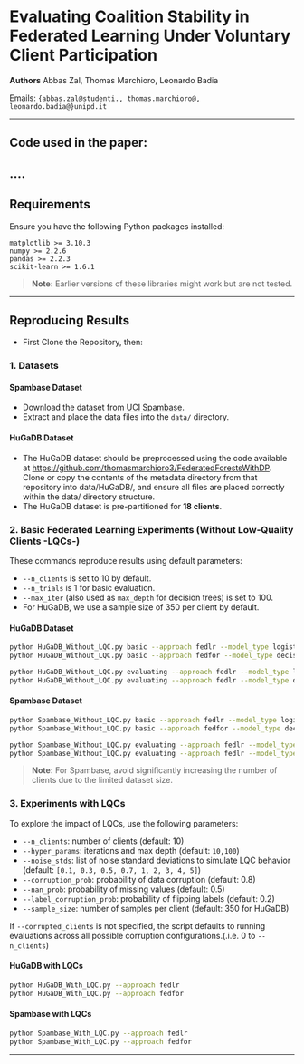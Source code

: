 # Evaluating Coalition Stability in Federated Learning Under Voluntary Client Participation

**Authors**
Abbas Zal, Thomas Marchioro, Leonardo Badia

Emails: `{abbas.zal@studenti., thomas.marchioro@, leonardo.badia@}unipd.it`

---

## Code used in the paper:

....
---

## Requirements

Ensure you have the following Python packages installed:

```
matplotlib >= 3.10.3  
numpy >= 2.2.6  
pandas >= 2.2.3  
scikit-learn >= 1.6.1
```

>  **Note:** Earlier versions of these libraries might work but are not tested.

---


## Reproducing Results

* First Clone the Repository, then:


### 1. Datasets

#### Spambase Dataset

* Download the dataset from [UCI Spambase](https://archive.ics.uci.edu/static/public/94/spambase.zip).
* Extract and place the data files into the `data/` directory.

#### HuGaDB Dataset

* The HuGaDB dataset should be preprocessed using the code available at https://github.com/thomasmarchioro3/FederatedForestsWithDP.
Clone or copy the contents of the metadata directory from that repository into data/HuGaDB/, and ensure all files are placed correctly within the data/ directory structure.
* The HuGaDB dataset is pre-partitioned for **18 clients**.


### 2. Basic Federated Learning Experiments (Without Low-Quality Clients -LQCs-)

These commands reproduce results using default parameters:

* `--n_clients` is set to 10 by default.
* `--n_trials` is 1 for basic evaluation.
* `--max_iter` (also used as `max_depth` for decision trees) is set to 100.
* For HuGaDB, we use a sample size of 350 per client by default.

#### HuGaDB Dataset

```bash
python HuGaDB_Without_LQC.py basic --approach fedlr --model_type logistic
python HuGaDB_Without_LQC.py basic --approach fedfor --model_type decisiontree

python HuGaDB_Without_LQC.py evaluating --approach fedlr --model_type logistic
python HuGaDB_Without_LQC.py evaluating --approach fedlr --model_type decisiontree
```

#### Spambase Dataset

```bash
python Spambase_Without_LQC.py basic --approach fedlr --model_type logistic
python Spambase_Without_LQC.py basic --approach fedfor --model_type decisiontree

python Spambase_Without_LQC.py evaluating --approach fedlr --model_type logistic
python Spambase_Without_LQC.py evaluating --approach fedlr --model_type decisiontree
```

> **Note:** For Spambase, avoid significantly increasing the number of clients due to the limited dataset size.

### 3. Experiments with LQCs

To explore the impact of LQCs, use the following parameters:

* `--n_clients`: number of clients (default: 10)
* `--hyper_params`: iterations and max depth (default: `10,100`)
* `--noise_stds`: list of noise standard deviations to simulate LQC behavior (default: `[0.1, 0.3, 0.5, 0.7, 1, 2, 3, 4, 5]`)
* `--corruption_prob`: probability of data corruption (default: 0.8)
* `--nan_prob`: probability of missing values (default: 0.5)
* `--label_corruption_prob`: probability of flipping labels (default: 0.2)
* `--sample_size`: number of samples per client (default: 350 for HuGaDB)

If `--corrupted_clients` is not specified, the script defaults to running evaluations across all possible corruption configurations.(.i.e. 0 to `--n_clients`)

#### HuGaDB with LQCs

```bash
python HuGaDB_With_LQC.py --approach fedlr
python HuGaDB_With_LQC.py --approach fedfor
```

#### Spambase with LQCs

```bash
python Spambase_With_LQC.py --approach fedlr
python Spambase_With_LQC.py --approach fedfor
```

---

